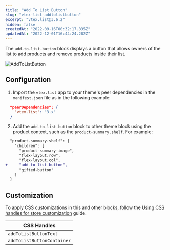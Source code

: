 ```yaml
---
title: "Add To List Button"
slug: "vtex-list-addtolistbutton"
excerpt: "vtex.list@3.6.2"
hidden: false
createdAt: "2022-09-16T00:32:17.835Z"
updatedAt: "2022-12-01T16:44:24.282Z"
---
```

The `add-to-list-button` block displays a button that allows owners of the list to add products and remove products inside their list.

![AddToListButton](https://cdn.jsdelivr.net/gh/vtexdocs/dev-portal-content@main/images/vtex-list-addtolistbutton-0.gif)

## Configuration

1. Import the `vtex.list` app to your theme's peer dependencies in the `manifest.json` file as in the following example:

```json
  "peerDependencies": {
    "vtex.list": "3.x"
  }
```

2. Add the `add-to-list-button` block to other theme block using the product context, such as the `product-summary.shelf`. For example:

```diff
  "product-summary.shelf": {
    "children": [
      "product-summary-image",
      "flex-layout.row",
      "flex-layout.col",
+     "add-to-list-button",
      "gifted-button"
    ]
  }
```

## Customization

To apply CSS customizations in this and other blocks, follow the [Using CSS handles for store customization](https://developers.vtex.com/vtex-developer-docs/docs/vtex-io-documentation-using-css-handles-for-store-customization) guide.

| CSS Handles                |
| -------------------------- |
| `addToListButtonText`      |
| `addToListButtonContainer` |